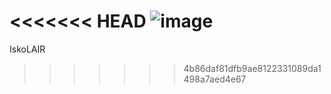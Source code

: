 <<<<<<< HEAD
![image](https://github.com/user-attachments/assets/f2d62cc6-393a-4a4a-aaab-454f3ae56bec)
=======
IskoLAIR
>>>>>>> 4b86daf81dfb9ae8122331089da1498a7aed4e67
